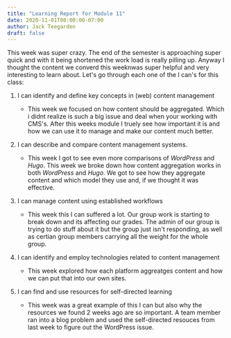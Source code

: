 ```yaml
---
title: "Learning Report for Module 11"
date: 2020-11-01T00:00:00-07:00
author: Jack Teegarden
draft: false
---
```


This week was super crazy. The end of the semester is approaching super quick and with it being shortened the work load is really pilling up. Anyway I thought the content we converd this weeknwas super helpful and very interesting to learn about.
Let's go through each one of the I can's for this class: 

1. I can identify and define key concepts in (web) content management

   - This week we focused on how content should be aggregated. Which i didnt realize is such a big issue and deal when your working with CMS's. After this weeks module I truely see how important it is and how we can use it to manage and make our content much better.
    
2. I can describe and compare content management systems.

    - This week I got to see even more comparisons of *WordPress* and *Hugo*. This week we broke down how content aggregation works in both *WordPress* and *Hugo*. 
    We got to see how they aggregate content and which model they use and, if we thought it was effective.
  
3. I can manage content using established workflows

    - This week this I can suffered a lot. Our group work is starting to break down and its affecting our grades. The admin of our group is trying to do stuff about
    it but the group just isn't responding, as well as certian group members carrying all the weight for the whole group.
   
4. I can identify and employ technologies related to content management

    - This week explored how each platform aggreatges content and how we can put that into our own sites.
   
5. I can find and use resources for self-directed learning
    
    - This week was a great example of this I can but also why the resources we found 2 weeks ago are so important. A team member ran into a blog problem
    and used the self-directed resouces from last week to figure out the WordPress issue.
